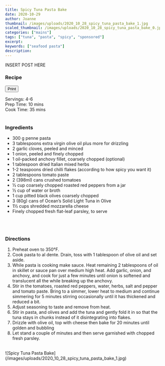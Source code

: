 ```yaml
---
title: Spicy Tuna Pasta Bake
date: 2020-10-29
author: Joanne
thumbnail: /images/uploads/2020_10_28_spicy_tuna_pasta_bake_1.jpg
scaled_thumbnail: /images/uploads/2020_10_28_spicy_tuna_pasta_bake_0.jpg
categories: ["mains"]
tags: ["tuna", "pasta", "spicy", "sponsored"]
excerpt: 
keywords: ["seafood pasta"]
description: 
---
```

<span class="blog-text">

INSERT POST HERE

<!--</br>
</br>
{{< youtube 2U5KL1buARQ >}}
</br>
</br>-->
</span>

### Recipe
<div print_button><form>
<input type="button" value="Print" class="btn__print" onClick="window.print()">
</form></div>

<div>Servings: <span itemprop="recipeYield">4-6 </div>
<div>Prep Time: <meta itemprop="prepTime" content="PT10M">10 mins</div>
<div>Cook Time: <meta itemprop="cookTime" content="PT35M">35 mins</div>
</br>

### Ingredients

* <span itemprop="recipeIngredient">300 g penne pasta</span>
* <span itemprop="recipeIngredient">3 tablespoons extra virgin olive oil plus more for drizzling </span>
* <span itemprop="recipeIngredient">2 garlic cloves, peeled and minced </span>
* <span itemprop="recipeIngredient">1 onion, peeled and finely chopped </span>
* <span itemprop="recipeIngredient">1 oil-packed anchovy fillet, coarsely chopped (optional) </span>
* <span itemprop="recipeIngredient">1 tablespoon dried Italian mixed herbs </span>
* <span itemprop="recipeIngredient">1-2 teaspoons dried chilli flakes (according to how spicy you want it) </span>
* <span itemprop="recipeIngredient">2 tablespoons tomato paste</span>
* <span itemprop="recipeIngredient">2 (398ml) cans crushed tomatoes </span>
* <span itemprop="recipeIngredient">½ cup coarsely chopped roasted red peppers from a jar</span>
* <span itemprop="recipeIngredient">&frac12; cup of water or broth </span>
* <span itemprop="recipeIngredient">1 cup pitted black olives coarsely chopped </span>
* <span itemprop="recipeIngredient">3 (80g) cans of Ocean’s Solid Light Tuna in Olive </span>
* <span itemprop="recipeIngredient">1&frac12; cups shredded mozzarella cheese </span>
* <span itemprop="recipeIngredient">Finely chopped fresh flat-leaf parsley, to serve</span>
</br>
</br>

### Directions

1. Preheat oven to 350°F.
2. Cook pasta to al dente. Drain, toss with 1 tablespoon of olive oil and set aside. 
3. While pasta is cooking make sauce. Heat remaining 2 tablespoons of oil in skillet or sauce pan over medium high heat. Add garlic, onion, and anchovy, and cook for just a few minutes until onion is softened and translucent all the while breaking up the anchovy. 
4. Stir in the tomatoes, roasted red peppers, water, herbs, salt and pepper and tomato paste. Bring to a simmer, lower heat to medium and continue simmering for 5 minutes stirring occasionally until it has thickened and reduced a bit. 
5. Adjust seasoning to taste and remove from heat. 
6. Stir in pasta, and olives and add the tuna and gently fold it in so that the tuna stays in chunks instead of it disintegrating into flakes.  
7. Drizzle with olive oil, top with cheese then bake for 20 minutes until golden and bubbling 
8. Let stand a couple of minutes and then serve garnished with chopped fresh parsley. 

</br>
![Spicy Tuna Pasta Bake](/images/uploads/2020_10_28_spicy_tuna_pasta_bake_1.jpg)